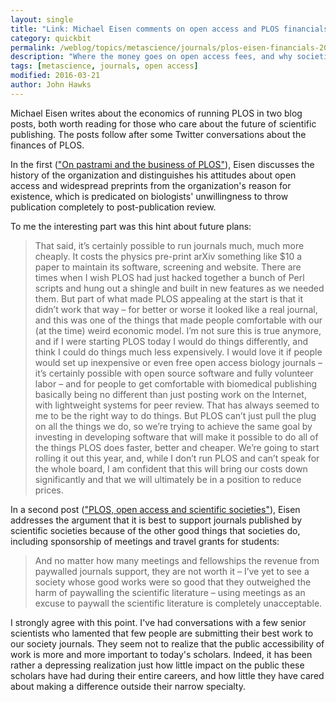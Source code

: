 ```yaml
---
layout: single
title: "Link: Michael Eisen comments on open access and PLOS financials"
category: quickbit
permalink: /weblog/topics/metascience/journals/plos-eisen-financials-2016.html
description: "Where the money goes on open access fees, and why societies trade paywalls for conferences."
tags: [metascience, journals, open access]
modified: 2016-03-21
author: John Hawks
---
```



Michael Eisen writes about the economics of running PLOS in two blog posts, both worth reading for those who care about the future of scientific publishing. The posts follow after some Twitter conversations about the finances of PLOS. 

In the first (<a href="http://www.michaeleisen.org/blog/?p=1883">"On pastrami and the business of PLOS"</a>), Eisen discusses the history of the organization and distinguishes his attitudes about open access and widespread preprints from the organization's reason for existence, which is predicated on biologists' unwillingness to throw publication completely to post-publication review. 

To me the interesting part was this hint about future plans:  


<blockquote>That said, it’s certainly possible to run journals much, much more cheaply. It costs the physics pre-print arXiv something like $10 a paper to maintain its software, screening and website. There are times when I wish PLOS had just hacked together a bunch of Perl scripts and hung out a shingle and built in new features as we needed them. But part of what made PLOS appealing at the start is that it didn’t work that way – for better or worse it looked like a real journal, and this was one of the things that made people comfortable with our (at the time) weird economic model. I’m not sure this is true anymore, and if I were starting PLOS today I would do things differently, and think I could do things much less expensively. I would love it if people would set up inexpensive or even free open access biology journals – it’s certainly possible with open source software and fully volunteer labor – and for people to get comfortable with biomedical publishing basically being no different than just posting work on the Internet, with lightweight systems for peer review. That has always seemed to me to be the right way to do things. But PLOS can’t just pull the plug on all the things we do, so we’re trying to achieve the same goal by investing in developing software that will make it possible to do all of the things PLOS does faster, better and cheaper. We’re going to start rolling it out this year, and, while I don’t run PLOS and can’t speak for the whole board, I am confident that this will bring our costs down significantly and that we will ultimately be in a position to reduce prices.</blockquote>


In a second post (<a href="http://www.michaeleisen.org/blog/?p=1890">"PLOS, open access and scientific societies"</a>), Eisen addresses the argument that it is best to support journals published by scientific societies because of the other good things that societies do, including sponsorship of meetings and travel grants for students: 

<blockquote>And no matter how many meetings and fellowships the revenue from paywalled journals support, they are not worth it – I’ve yet to see a society whose good works were so good that they outweighed the harm of paywalling the scientific literature – using meetings as an excuse to paywall the scientific literature is completely unacceptable.</blockquote>

I strongly agree with this point. I've had conversations with a few senior scientists who lamented that few people are submitting their best work to our society journals. They seem not to realize that the public accessibility of work is more and more important to today's scholars. Indeed, it has been rather a depressing realization just how little impact on the public these scholars have had during their entire careers, and how little they have cared about making a difference outside their narrow specialty. 


